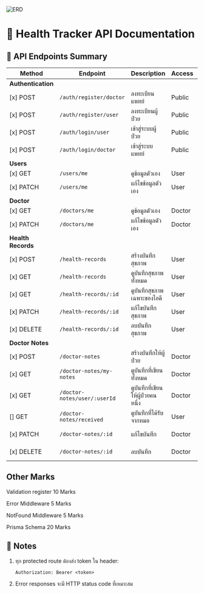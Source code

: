 ![ERD](./pic//prisma-erd.svg)

# 🏥 Health Tracker API Documentation

## 📑 API Endpoints Summary

| Method             | Endpoint                     | Description                       | Access | Score              |
| ------------------ | ---------------------------- | --------------------------------- | ------ | ------------------ |
| **Authentication** |                              |                                   |        |                    |
| [x] POST           | `/auth/register/doctor`      | ลงทะเบียนแพทย์                    | Public | 10                 |
| [x] POST           | `/auth/register/user`        | ลงทะเบียนผู้ป่วย                  | Public | 10                 |
| [x] POST           | `/auth/login/user`           | เข้าสู่ระบบผู้ป่วย                | Public | 10                 |
| [x] POST           | `/auth/login/doctor`         | เข้าสู่ระบบแพทย์                  | Public | 10                 |
| **Users**          |                              |                                   |        |
| [x] GET            | `/users/me`                  | ดูข้อมูลตัวเอง                    | User   | 10                 |
| [x] PATCH          | `/users/me`                  | แก้ไขข้อมูลตัวเอง                 | User   | 5+2 (authenticate) |
| **Doctor**         |                              |                                   |        |
| [x] GET            | `/doctors/me`                | ดูข้อมูลตัวเอง                    | Doctor | 10                 |
| [x] PATCH          | `/doctors/me`                | แก้ไขข้อมูลตัวเอง                 | Doctor | 5+2 (authenticate) |
| **Health Records** |                              |                                   |        |
| [x] POST           | `/health-records`            | สร้างบันทึกสุขภาพ                 | User   | 5+2 (authenticate) |
| [x] GET            | `/health-records`            | ดูบันทึกสุขภาพทั้งหมด             | User   | 8+2 (authenticate) |
| [x] GET            | `/health-records/:id`        | ดูบันทึกสุขภาพเฉพาะของไอดี        | User   | 8+2 (authenticate) |
| [x] PATCH          | `/health-records/:id`        | แก้ไขบันทึกสุขภาพ                 | User   | 5+2 (authenticate) |
| [x] DELETE         | `/health-records/:id`        | ลบบันทึกสุขภาพ                    | User   | 5+2 (authenticate) |
| **Doctor Notes**   |                              |                                   |        |
| [x] POST           | `/doctor-notes`              | สร้างบันทึกให้ผู้ป่วย             | Doctor | 5+2 (authenticate) |
| [x] GET            | `/doctor-notes/my-notes`     | ดูบันทึกที่เขียนทั้งหมด           | Doctor | 5+2 (authenticate) |
| [x] GET            | `/doctor-notes/user/:userId` | ดูบันทึกที่เขียนให้ผู้ป่วยคนหนึ่ง | Doctor | 8+2 (authenticate) |
| [] GET             | `/doctor-notes/received`     | ดูบันทึกที่ได้รับจากหมอ           | User   | 5+2 (authenticate) |
| [x] PATCH          | `/doctor-notes/:id`          | แก้ไขบันทึก                       | Doctor | 5+2 (authenticate) |
| [x] DELETE         | `/doctor-notes/:id`          | ลบบันทึก                          | Doctor | 5+2 (authenticate) |

## Other Marks

Validation register 10 Marks

Error Middleware 5 Marks

NotFound Middleware 5 Marks

Prisma Schema 20 Marks

## 📝 Notes

1. ทุก protected route ต้องส่ง token ใน header:
   ```
   Authorization: Bearer <token>
   ```
2. Error responses จะมี HTTP status code ที่เหมาะสม
